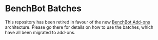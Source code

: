 # BenchBot Batches

This repository has been retired in favour of the new [BenchBot Add-ons](https://github.com/roboticvisionorg/benchbot_addons) architecture. Please go there for details on how to use the batches, which have all been migrated to add-ons.
